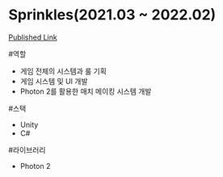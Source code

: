 # Sprinkles(2021.03 ~ 2022.02)
[Published Link](https://play.google.com/store/apps/details?id=mobile.silverliningstudio.sprinkles)

#역할
 - 게임 전체의 시스템과 룰 기획
 - 게임 시스템 및 UI 개발
 - Photon 2를 활용한 매치 메이킹 시스템 개발

#스택
 - Unity
 - C#

#라이브러리
 - Photon 2
 
#

